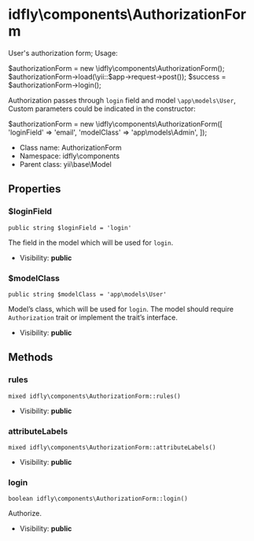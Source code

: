 idfly\components\AuthorizationForm
===============

User&#039;s authorization form; Usage:

$authorizationForm = new \idfly\components\AuthorizationForm();
$authorizationForm->load(\yii::$app->request->post());
$success = $authorizationForm->login();

Authorization passes through `login` field and model `\app\models\User`,
Custom parameters could be indicated in the constructor:

$authorizationForm = new \idfly\components\AuthorizationForm([
   'loginField' => 'email',
   'modelClass' => 'app\models\Admin',
]);


* Class name: AuthorizationForm
* Namespace: idfly\components
* Parent class: yii\base\Model





Properties
----------


### $loginField

    public string $loginField = 'login'

The field in the model which will be used for `login`.



* Visibility: **public**


### $modelClass

    public string $modelClass = 'app\models\User'

Model’s class, which will be used for `login`. The model should
require `Authorization` trait or implement the trait’s interface.



* Visibility: **public**


Methods
-------


### rules

    mixed idfly\components\AuthorizationForm::rules()





* Visibility: **public**




### attributeLabels

    mixed idfly\components\AuthorizationForm::attributeLabels()





* Visibility: **public**




### login

    boolean idfly\components\AuthorizationForm::login()

Authorize.



* Visibility: **public**



